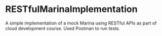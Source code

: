 # RESTfulMarinaImplementation
A simple implementation of a mock Marina using RESTful APIs as part of cloud development course. 
Used Postman to run tests.
